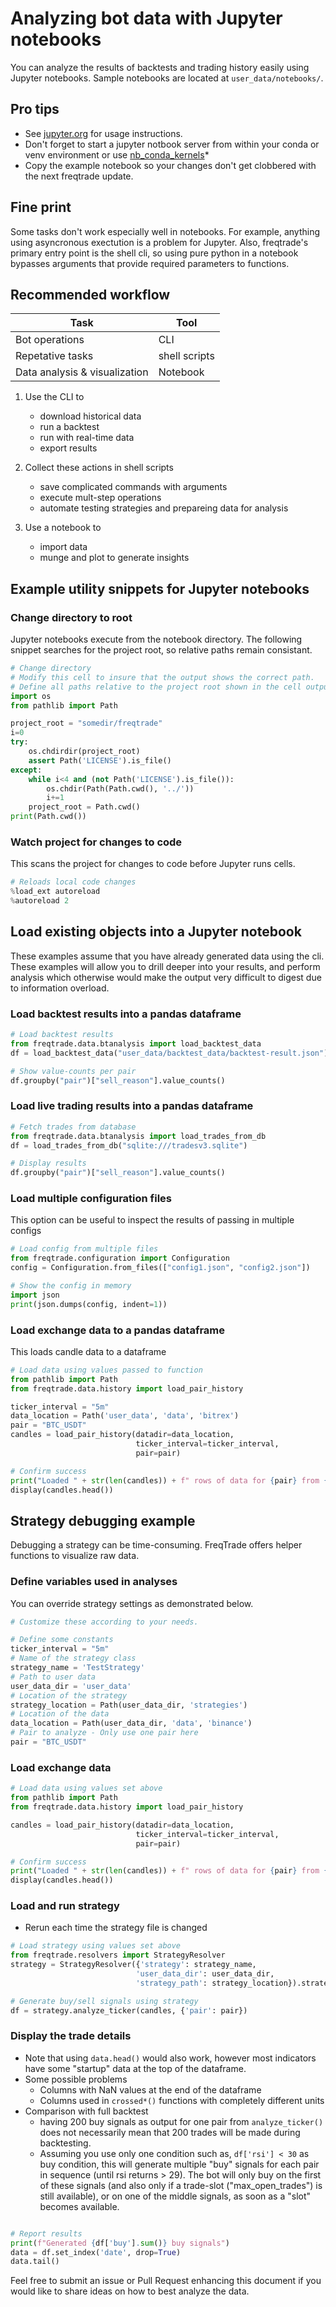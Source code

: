# Analyzing bot data with Jupyter notebooks  

You can analyze the results of backtests and trading history easily using Jupyter notebooks. Sample notebooks are located at `user_data/notebooks/`.  

## Pro tips  

* See [jupyter.org](https://jupyter.org/documentation) for usage instructions.
* Don't forget to start a jupyter notbook server from within your conda or venv environment or use [nb_conda_kernels](https://github.com/Anaconda-Platform/nb_conda_kernels)*
* Copy the example notebook so your changes don't get clobbered with the next freqtrade update.

## Fine print  

Some tasks don't work especially well in notebooks. For example, anything using asyncronous exectution is a problem for Jupyter. Also, freqtrade's primary entry point is the shell cli, so using pure python in a notebook bypasses arguments that provide required parameters to functions.

## Recommended workflow  

| Task | Tool |  
  --- | ---  
Bot operations | CLI  
Repetative tasks | shell scripts
Data analysis & visualization | Notebook  

1. Use the CLI to
    * download historical data
    * run a backtest
    * run with real-time data
    * export results  

1. Collect these actions in shell scripts
    * save complicated commands with arguments
    * execute mult-step operations  
    * automate testing strategies and prepareing data for analysis

1. Use a notebook to
    * import data
    * munge and plot to generate insights

## Example utility snippets for Jupyter notebooks  

### Change directory to root  

Jupyter notebooks execute from the notebook directory. The following snippet searches for the project root, so relative paths remain consistant.

```python
# Change directory
# Modify this cell to insure that the output shows the correct path.
# Define all paths relative to the project root shown in the cell output
import os
from pathlib import Path

project_root = "somedir/freqtrade"
i=0
try:
    os.chdirdir(project_root)
    assert Path('LICENSE').is_file()
except:
    while i<4 and (not Path('LICENSE').is_file()):
        os.chdir(Path(Path.cwd(), '../'))
        i+=1
    project_root = Path.cwd()
print(Path.cwd())
```

### Watch project for changes to code

This scans the project for changes to code before Jupyter runs cells.

```python
# Reloads local code changes
%load_ext autoreload
%autoreload 2
```

## Load existing objects into a Jupyter notebook

These examples assume that you have already generated data using the cli. These examples will allow you to drill deeper into your results, and perform analysis which otherwise would make the output very difficult to digest due to information overload.

### Load backtest results into a pandas dataframe

```python
# Load backtest results
from freqtrade.data.btanalysis import load_backtest_data
df = load_backtest_data("user_data/backtest_data/backtest-result.json")

# Show value-counts per pair
df.groupby("pair")["sell_reason"].value_counts()
```

### Load live trading results into a pandas dataframe

``` python
# Fetch trades from database
from freqtrade.data.btanalysis import load_trades_from_db
df = load_trades_from_db("sqlite:///tradesv3.sqlite")

# Display results
df.groupby("pair")["sell_reason"].value_counts()
```

### Load multiple configuration files

This option can be useful to inspect the results of passing in multiple configs

``` python
# Load config from multiple files
from freqtrade.configuration import Configuration
config = Configuration.from_files(["config1.json", "config2.json"])

# Show the config in memory
import json
print(json.dumps(config, indent=1))
```

### Load exchange data to a pandas dataframe

This loads candle data to a dataframe

```python
# Load data using values passed to function
from pathlib import Path
from freqtrade.data.history import load_pair_history

ticker_interval = "5m"
data_location = Path('user_data', 'data', 'bitrex')
pair = "BTC_USDT"
candles = load_pair_history(datadir=data_location,
                            ticker_interval=ticker_interval,
                            pair=pair)

# Confirm success
print("Loaded " + str(len(candles)) + f" rows of data for {pair} from {data_location}")
display(candles.head())
```

## Strategy debugging example  

Debugging a strategy can be time-consuming. FreqTrade offers helper functions to visualize raw data.

### Define variables used in analyses  

You can override strategy settings as demonstrated below.

```python
# Customize these according to your needs.

# Define some constants
ticker_interval = "5m"
# Name of the strategy class
strategy_name = 'TestStrategy'
# Path to user data
user_data_dir = 'user_data'
# Location of the strategy
strategy_location = Path(user_data_dir, 'strategies')
# Location of the data
data_location = Path(user_data_dir, 'data', 'binance')
# Pair to analyze - Only use one pair here
pair = "BTC_USDT"
```

### Load exchange data

```python
# Load data using values set above
from pathlib import Path
from freqtrade.data.history import load_pair_history

candles = load_pair_history(datadir=data_location,
                            ticker_interval=ticker_interval,
                            pair=pair)

# Confirm success
print("Loaded " + str(len(candles)) + f" rows of data for {pair} from {data_location}")
display(candles.head())
```

### Load and run strategy  

* Rerun each time the strategy file is changed

```python
# Load strategy using values set above
from freqtrade.resolvers import StrategyResolver
strategy = StrategyResolver({'strategy': strategy_name,
                            'user_data_dir': user_data_dir,
                            'strategy_path': strategy_location}).strategy

# Generate buy/sell signals using strategy
df = strategy.analyze_ticker(candles, {'pair': pair})
```

### Display the trade details

* Note that using `data.head()` would also work, however most indicators have some "startup" data at the top of the dataframe.
* Some possible problems
    * Columns with NaN values at the end of the dataframe
    * Columns used in `crossed*()` functions with completely different units
* Comparison with full backtest
    * having 200 buy signals as output for one pair from `analyze_ticker()` does not necessarily mean that 200 trades will be made during backtesting.
    * Assuming you use only one condition such as, `df['rsi'] < 30` as buy condition, this will generate multiple "buy" signals for each pair in sequence (until rsi returns > 29). The bot will only buy on the first of these signals (and also only if a trade-slot ("max_open_trades") is still available), or on one of the middle signals, as soon as a "slot" becomes available.  

```python

# Report results
print(f"Generated {df['buy'].sum()} buy signals")
data = df.set_index('date', drop=True)
data.tail()
```

Feel free to submit an issue or Pull Request enhancing this document if you would like to share ideas on how to best analyze the data.
